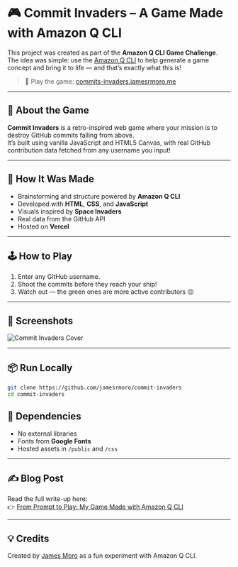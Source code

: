 # 🎮 Commit Invaders – A Game Made with Amazon Q CLI

This project was created as part of the **Amazon Q CLI Game Challenge**. The idea was simple: use the [Amazon Q CLI](https://aws.amazon.com/q/) to help generate a game concept and bring it to life — and that’s exactly what this is!

> 🔗 Play the game: [commits-invaders.jamesrmoro.me](https://commits-invaders.jamesrmoro.me)

---

## 🧠 About the Game

**Commit Invaders** is a retro-inspired web game where your mission is to destroy GitHub commits falling from above.  
It’s built using vanilla JavaScript and HTML5 Canvas, with real GitHub contribution data fetched from any username you input!

---

## 🚀 How It Was Made

- Brainstorming and structure powered by **Amazon Q CLI**
- Developed with **HTML**, **CSS**, and **JavaScript**
- Visuals inspired by **Space Invaders**
- Real data from the GitHub API
- Hosted on **Vercel**

---

## 🕹️ How to Play

1. Enter any GitHub username.
2. Shoot the commits before they reach your ship!
3. Watch out — the green ones are more active contributors 😉

---

## 📸 Screenshots

![Commit Invaders Cover](https://commits-invaders.jamesrmoro.me/images/cover.webp)

---

## 📦 Run Locally

```bash
git clone https://github.com/jamesrmoro/commit-invaders
cd commit-invaders
```

## 🧩 Dependencies

- No external libraries  
- Fonts from **Google Fonts**  
- Hosted assets in `/public` and `/css`

---

## ✍️ Blog Post

Read the full write-up here:  
👉 [From Prompt to Play: My Game Made with Amazon Q CLI](https://dev.to/jamesrmoro/from-prompt-to-play-my-game-made-with-amazon-q-cli-3clb)

---

## 💡 Credits

Created by [James Moro](https://github.com/jamesrmoro) as a fun experiment with Amazon Q CLI.